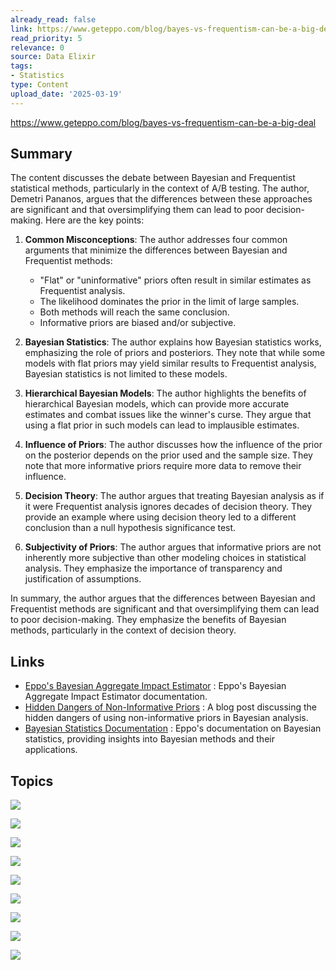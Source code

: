 ```yaml
---
already_read: false
link: https://www.geteppo.com/blog/bayes-vs-frequentism-can-be-a-big-deal
read_priority: 5
relevance: 0
source: Data Elixir
tags:
- Statistics
type: Content
upload_date: '2025-03-19'
---
```


https://www.geteppo.com/blog/bayes-vs-frequentism-can-be-a-big-deal
## Summary

The content discusses the debate between Bayesian and Frequentist statistical methods, particularly in the context of A/B testing. The author, Demetri Pananos, argues that the differences between these approaches are significant and that oversimplifying them can lead to poor decision-making. Here are the key points:

1. **Common Misconceptions**: The author addresses four common arguments that minimize the differences between Bayesian and Frequentist methods:
   - "Flat" or "uninformative" priors often result in similar estimates as Frequentist analysis.
   - The likelihood dominates the prior in the limit of large samples.
   - Both methods will reach the same conclusion.
   - Informative priors are biased and/or subjective.

2. **Bayesian Statistics**: The author explains how Bayesian statistics works, emphasizing the role of priors and posteriors. They note that while some models with flat priors may yield similar results to Frequentist analysis, Bayesian statistics is not limited to these models.

3. **Hierarchical Bayesian Models**: The author highlights the benefits of hierarchical Bayesian models, which can provide more accurate estimates and combat issues like the winner's curse. They argue that using a flat prior in such models can lead to implausible estimates.

4. **Influence of Priors**: The author discusses how the influence of the prior on the posterior depends on the prior used and the sample size. They note that more informative priors require more data to remove their influence.

5. **Decision Theory**: The author argues that treating Bayesian analysis as if it were Frequentist analysis ignores decades of decision theory. They provide an example where using decision theory led to a different conclusion than a null hypothesis significance test.

6. **Subjectivity of Priors**: The author argues that informative priors are not inherently more subjective than other modeling choices in statistical analysis. They emphasize the importance of transparency and justification of assumptions.

In summary, the author argues that the differences between Bayesian and Frequentist methods are significant and that oversimplifying them can lead to poor decision-making. They emphasize the benefits of Bayesian methods, particularly in the context of decision theory.
## Links

- [Eppo's Bayesian Aggregate Impact Estimator](https://docs.geteppo.com/experiment-analysis/reporting/scorecard/#bayesian-aggregate-impact-estimation) : Eppo's Bayesian Aggregate Impact Estimator documentation.
- [Hidden Dangers of Non-Informative Priors](https://statmodeling.stat.columbia.edu/2013/11/21/hidden-dangers-noninformative-priors/) : A blog post discussing the hidden dangers of using non-informative priors in Bayesian analysis.
- [Bayesian Statistics Documentation](https://docs.geteppo.com/experiment-analysis/#bayesian-statistics) : Eppo's documentation on Bayesian statistics, providing insights into Bayesian methods and their applications.

## Topics

![](topics/Concept/Bayesian%20Statistics)

![](topics/Concept/Frequentist%20Statistics)

![](topics/Concept/Prior%20Distribution)

![](topics/Concept/Posterior%20Distribution)

![](topics/Concept/Hierarchical%20Bayesian%20Modeling)

![](topics/Concept/Winner%20s%20Curse)

![](topics/Concept/Decision%20Theory)

![](topics/Concept/Expected%20Loss)

![](topics/Concept/Expected%20Value%20of%20Sample%20Information)